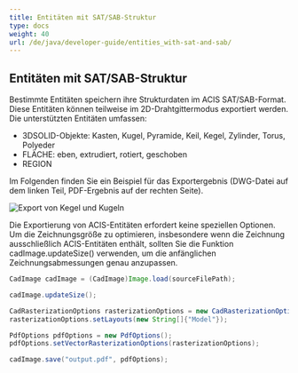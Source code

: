 ```yaml
---
title: Entitäten mit SAT/SAB-Struktur
type: docs
weight: 40
url: /de/java/developer-guide/entities_with-sat-and-sab/
---
```


## **Entitäten mit SAT/SAB-Struktur**

Bestimmte Entitäten speichern ihre Strukturdaten im ACIS SAT/SAB-Format. Diese Entitäten können teilweise im 2D-Drahtgittermodus exportiert werden. Die unterstützten Entitäten umfassen:

* 3DSOLID-Objekte: Kasten, Kugel, Pyramide, Keil, Kegel, Zylinder, Torus, Polyeder
* FLÄCHE: eben, extrudiert, rotiert, geschoben
* REGION

Im Folgenden finden Sie ein Beispiel für das Exportergebnis (DWG-Datei auf dem linken Teil, PDF-Ergebnis auf der rechten Seite).

![Export von Kegel und Kugeln](/_assets/guide/coneAndSpheres.png)

Die Exportierung von ACIS-Entitäten erfordert keine speziellen Optionen. Um die Zeichnungsgröße zu optimieren, insbesondere wenn die Zeichnung ausschließlich ACIS-Entitäten enthält, sollten Sie die Funktion cadImage.updateSize() verwenden, um die anfänglichen Zeichnungsabmessungen genau anzupassen.

```java
CadImage cadImage = (CadImage)Image.load(sourceFilePath);

cadImage.updateSize();

CadRasterizationOptions rasterizationOptions = new CadRasterizationOptions();
rasterizationOptions.setLayouts(new String[]{"Model"});

PdfOptions pdfOptions = new PdfOptions();
pdfOptions.setVectorRasterizationOptions(rasterizationOptions);

cadImage.save("output.pdf", pdfOptions);
```
